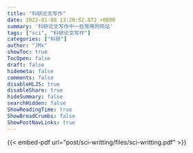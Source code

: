 ```yaml
---
title: "科研论文写作"
date: 2022-01-08 13:20:52.872 +0800
summary: '科研论文写作中一些常用的网站'
tags: ["sci", "科研论文写作"]
categories: ["科研"]
author: "JMx"
showToc: true
TocOpen: false
draft: false
hidemeta: false
comments: false
disableHLJS: true 
disableShare: true
hideSummary: false
searchHidden: false
ShowReadingTime: true
ShowBreadCrumbs: false
ShowPostNavLinks: true
---
```


{{< embed-pdf url="post/sci-writting/files/sci-writting.pdf" >}}




